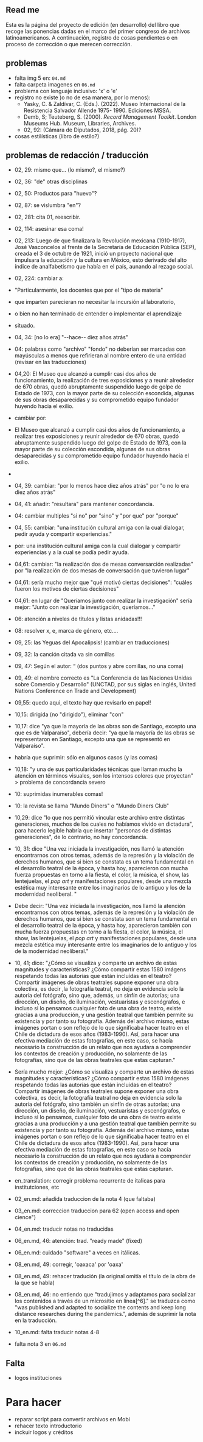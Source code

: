 ## Read me

Esta es la página del proyecto de edición (en desarrollo) del libro que recoge las ponencias dadas en el marco del primer congreso de archivos latinoamericanos. A continuación, registro de cosas pendientes o en proceso de corrección o que merecen corrección. 



## problemas

- falta img 5 en: `04.md`
- falta carpeta imagenes en `06.md`
- problema con lenguaje inclusivo: 'x' o 'e'
- registro no existe )o no de esa manera, por lo menos):
    - Yasky, C. & Zaldívar, C. (Eds.). (2022). Museo Internacional de la Resistencia Salvador Allende 1975- 1990. Ediciones MSSA.
    - Demb, S; Teuteberg, S. (2000). *Record Management Toolkit*. London Museums Hub. Museum, Libraries, Archives.
    - 02, 92: (Cámara de Diputados, 2018, pág.
20)?
- cosas estilísticas (libro de estilo?)

## problemas de redacción / traducción

- 02, 29: mismo que... (lo mismo?, el mismo?)
- 02, 36: "de" otras disciplinas
- 02, 50: Productos para "huevo"?
- 02, 87: se vislumbra "en"?
- 02, 281: cita 01, reescribir.
- 02, 114: asesinar esa coma!
- 02, 213: Luego de que finalizara la Revolución mexicana (1910-1917), José Vasconcelos al frente de la Secretaría de Educación Pública (SEP), creada el 3 de octubre de 1921, inició un proyecto nacional que impulsara la educación y la cultura en México, esto derivado del alto índice de analfabetismo que había en el país, aunando al rezago social.
- 02, 224: cambiar a:
- "Particularmente, los docentes que por el "tipo de materia" 
- que imparten parecieran no necesitar la incursión al laboratorio, 
- o bien no han terminado de entender o implementar el aprendizaje
- situado.

- 04, 34: [no lo era] "--hace-- diez años atrás"

- 04: palabras como "archivo" "fondo" no deberían ser marcadas con mayúsculas a menos que refirieran al nombre entero de una entidad (revisar en las traducciones)

- 04,20: El Museo que alcanzó a cumplir casi dos años de funcionamiento, la realización de tres exposiciones y a reunir alrededor de 670 obras, quedó abruptamente suspendido luego de golpe de Estado de 1973, con la mayor parte de su colección escondida, algunas de sus obras desaparecidas y su comprometido equipo fundador huyendo hacia el exilio.
- cambiar por: 
- El Museo que alcanzó a cumplir casi dos años de funcionamiento, a realizar tres exposiciones y reunir alrededor de 670 obras, quedó abruptamente suspendido luego del golpe de Estado de 1973, con la mayor parte de su colección escondida, algunas de sus obras desaparecidas y su comprometido equipo fundador huyendo hacia el exilio.
- 
- 04, 39: cambiar: "por lo menos hace diez años atrás" por "o no lo era diez años atrás"

- 04, 41: añadir: "resultara" para mantener concordancia.

- 04: cambiar multiples "si no" por "sino" y "por que" por "porque"

- 04, 55: cambiar: "una institución cultural amiga con la cual dialogar, pedir ayuda y compartir experiencias."
- por: una institución cultural amiga con la cual dialogar y compartir experiencias y a la cual se podía pedir ayuda.

- 04,61: cambiar: "la realización dos de mesas conversarción realizadas" por "la realización de dos mesas de conversación que tuvieron lugar"

- 04,61: sería mucho mejor que "qué motivó ciertas decisiones": "cuáles fueron los motivos de ciertas decisiones"

- 04,61: en lugar de "Queríamos junto con realizar la investigación" sería mejor: "Junto con realizar la investigación, queríamos..."

- 06: atención a niveles de títulos y listas anidadas!!!
- 08: resolver x, e, marca de género, etc....
- 09, 25: las Yeguas del Apocalipsis! (cambiar en traducciones)
- 09, 32: la canción citada va sin comillas
- 09, 47: Según el autor: “ (dos puntos y abre comillas, no una coma)
- 09, 49: el nombre correcto es "La Conferencia de las Naciones Unidas sobre Comercio y Desarrollo" (UNCTAD, por sus siglas en inglés, United Nations Conference on Trade and Development)
- 09,55: quedo aqui, el texto hay que revisarlo en papel!
- 10,15: dirigida (no "dirigido"), eliminar "con"
- 10,17: dice "ya que la mayoría de las obras son de Santiago, excepto una que es de Valparaíso", debería decir: "ya que la mayoría de las obras se representaron en Santiago, excepto una que se representó en Valparaíso".
- habría que suprimir: sólo en algunos casos (y las comas)
- 10,18: "y una de sus particularidades técnicas que llaman mucho la atención en términos visuales, son los intensos colores que proyectan" > problema de concordancia severo
- 10: suprimidas inumerables comas!
- 10: la revista se llama "Mundo Diners" o "Mundo Diners Club"
- 10,29: dice "lo que nos permitió vincular este archivo entre distintas generaciones, muchos de los cuales no habíamos vivido en dictadura", para hacerlo legible habría que insertar "personas de distintas generaciones", de lo contrario, no hay concordancia.
- 10, 31: dice "Una vez iniciada la investigación, nos llamó la atención encontrarnos con otros temas, además de la represión y la violación de derechos humanos, que si bien se constata es un tema fundamental en el desarrollo teatral de la época, y hasta hoy, aparecieron con mucha fuerza propuestas en torno a la fiesta, el color, la música, el show, las lentejuelas, el *pop art* y manifestaciones populares, desde una mezcla estética muy interesante entre los imaginarios de lo antiguo y los de la modernidad neoliberal. "

- Debe decir: "Una vez iniciada la investigación, nos llamó la atención encontrarnos con otros temas, además de la represión y la violación de derechos humanos, que si bien se constata son un tema fundamental en el desarrollo teatral de la época, y hasta hoy, aparecieron también con mucha fuerza propuestas en torno a la fiesta, el color, la música, el show, las lentejuelas, el *pop art* y manifestaciones populares, desde una mezcla estética muy interesante entre los imaginarios de lo antiguo y los de la modernidad neoliberal."

- 10, 41; dice: "¿Cómo se visualiza y comparte un archivo de estas magnitudes y características? ¿Cómo compartir estas 1580 imágens respetando todas las autorías que están incluídas en el teatro? Compartir imágenes de obras teatrales supone exponer una obra colectiva, es decir ,la fotografía teatral, no deja en evidencia solo la autoría del fotógrafo, sino que, además, un sinfín de autorías; una dirección, un diseño, de iluminación, vestuaristas y escenógrafos, e incluso si lo pensamos cualquier foto de una obra de teatro, existe gracias a una producción, y una gestión teatral que también permite su existencia y por tanto su fotografía. Además del archivo mismo, estas imágenes portan o son reflejo de lo que significaba hacer teatro en el Chile de dictadura de esos años (1983-1990). Así, para hacer una efectiva mediación de estas fotografías, en este caso, se hacía necesario la construcción de un relato que nos ayudara a comprender los contextos de creación y producción, no solamente de las fotografías, sino que de las obras teatrales que estas capturan."

- Sería mucho mejor: ¿Cómo se visualiza y comparte un archivo de estas magnitudes y características? ¿Cómo compartir estas 1580 imágenes respetando todas las autorías que están incluidas en el teatro? Compartir imágenes de obras teatrales supone exponer una obra colectiva, es decir, la fotografía teatral no deja en evidencia solo la autoría del fotógrafo, sino también un sinfín de otras autorías; una dirección, un diseño, de iluminación, vestuaristas y escenógrafos, e incluso si lo pensamos, cualquier foto de una obra de teatro existe gracias a una producción y a una gestión teatral que también permite su existencia y por tanto su fotografía. Además del archivo mismo, estas imágenes portan o son reflejo de lo que significaba hacer teatro en el Chile de dictadura de esos años (1983-1990). Así, para hacer una efectiva mediación de estas fotografías, en este caso se hacía necesario la construcción de un relato que nos ayudara a comprender los contextos de creación y producción, no solamente de las fotografías, sino que de las obras teatrales que estas capturan.

- en_translation: corregir problema recurrente de italicas para institutciones, etc 
- 02_en.md: añadida traduccion de la nota 4 (que faltaba)
- 03_en.md: correccion traduccion para 62 (open access and open cience")
- 04_en.md: traducir notas no traducidas
- 06_en.md, 46: atención: trad. "ready made" (fixed)
- 06_en.md: cuidado "software" a veces en itálicas.
- 08_en.md, 49: corregir, 'oaxaca' por 'oaxa'
- 08_en.md, 49: rehacer tradución (la original omitía el título de la obra de la que se habla)

- 08_en.md, 46: no entiendo que "tradujimos y adaptamos para socializar los contenidos a través de un micrositio en línea[^6]." se traduzca como "was published and adapted to socialize the contents and keep long distance researches during the pandemics.", además de suprimir la nota en la traducción.
- 10_en.md: falta traducir notas 4-8
- falta nota 3 en `06.md` 

## Falta

- logos instituciones

# Para hacer

- reparar script para convertir archivos en Mobi
- rehacer texto introductorio
- inckuir logos y créditos


